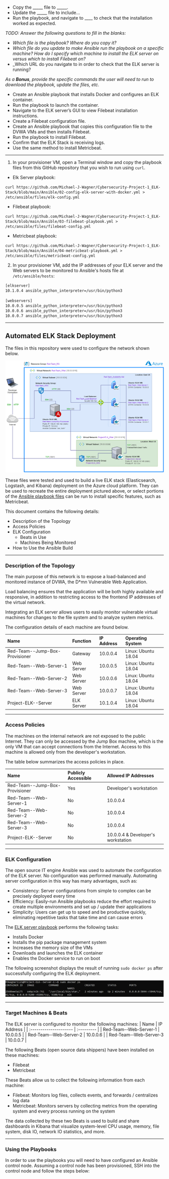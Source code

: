 
- Copy the _____ file to _____.
- Update the _____ file to include...
- Run the playbook, and navigate to ____ to check that the installation worked as expected.

_TODO: Answer the following questions to fill in the blanks:_
- _Which file is the playbook? Where do you copy it?_
- _Which file do you update to make Ansible run the playbook on a specific machine? How do I specify which machine to install the ELK server on versus which to install Filebeat on?_
- _Which URL do you navigate to in order to check that the ELK server is running?

_As a **Bonus**, provide the specific commands the user will need to run to download the playbook, update the files, etc._

- Create an Ansible playbook that installs Docker and configures an ELK container.
- Run the playbook to launch the container.
- Navigate to the ELK server’s GUI to view Filebeat installation instructions.
- Create a Filebeat configuration file.
- Create an Ansible playbook that copies this configuration file to the DVWA VMs and then installs Filebeat.
- Run the playbook to install Filebeat.
- Confirm that the ELK Stack is receiving logs.
- Use the same method to install Metricbeat.

---

1. In your provisioner VM, open a Terminal window and copy the playbook files from this GitHub repository that you wish to run using `curl`.

- Elk Server playbook:
```
curl https://github.com/Michael-J-Wagner/Cybersecurity-Project-1_ELK-Stack/blob/main/Ansible/02-config-elk-server-with-docker.yml > /etc/ansible/files/elk-config.yml
```

- Filebeat playbook:
```
curl https://github.com/Michael-J-Wagner/Cybersecurity-Project-1_ELK-Stack/blob/main/Ansible/03-filebeat-playbook.yml > /etc/ansible/files/filebeat-config.yml
```

- Metricbeat playbook:
```
curl https://github.com/Michael-J-Wagner/Cybersecurity-Project-1_ELK-Stack/blob/main/Ansible/04-metricbeat-playbook.yml > /etc/ansible/files/metricbeat-config.yml
```

2. In your provisioner VM, add the IP addresses of your ELK server and the Web servers to be monitored to Ansible's hosts file at `/etc/ansible/hosts`:

```
[elkserver]
10.1.0.4 ansible_python_interpreter=/usr/bin/python3

[webservers]
10.0.0.5 ansible_python_interpreter=/usr/bin/python3
10.0.0.6 ansible_python_interpreter=/usr/bin/python3
10.0.0.7 ansible_python_interpreter=/usr/bin/python3
```

---

## Automated ELK Stack Deployment

The files in this repository were used to configure the network shown below.

![Azure Cloud Infrastructure Diagram](Diagrams/Wagner,_Michael_-_Azure_Cloud_Infrastructure_Diagram.png)

These files were tested and used to build a live ELK stack (Elasticsearch, Logstash, and Kibana) deployment on
the Azure cloud platform. They can be used to recreate the entire deployment pictured above, or select portions of
the [Ansible playbook files](./Ansible/) can be run to install specific features, such as Metricbeat.

This document contains the following details:

- Description of the Topology
- Access Policies
- ELK Configuration
  - Beats in Use
  - Machines Being Monitored
- How to Use the Ansible Build

---

### Description of the Topology

The main purpose of this network is to expose a load-balanced and monitored instance of DVWA, the
D\*mn Vulnerable Web Application.

Load balancing ensures that the application will be both highly available and responsive,
in addition to restricting access to the frontend IP addresses of the virtual network.

Integrating an ELK server allows users to easily monitor vulnerable virtual machines for changes to
the file system and to analyze system metrics.

The configuration details of each machine are found below.

| Name                           | Function   | IP Address | Operating System    |
|:-------------------------------|:-----------|:-----------|:--------------------|
| Red-Team--Jump-Box-Provisioner | Gateway    | 10.0.0.4   | Linux: Ubuntu 18.04 |
| Red-Team--Web-Server-1         | Web Server | 10.0.0.5   | Linux: Ubuntu 18.04 |
| Red-Team--Web-Server-2         | Web Server | 10.0.0.6   | Linux: Ubuntu 18.04 |
| Red-Team--Web-Server-3         | Web Server | 10.0.0.7   | Linux: Ubuntu 18.04 |
| Project-ELK--Server            | ELK Server | 10.1.0.4   | Linux: Ubuntu 18.04 |

---

### Access Policies

The machines on the internal network are not exposed to the public Internet.
They can only be accessed by the Jump Box machine, which is the only VM that can accept connections from the Internet.
Access to this machine is allowed only from the developer's workstation.

The table below summarizes the access policies in place.

| Name                           | Publicly Accessible | Allowed IP Addresses               |
| :----------------------------- | :------------------ | :--------------------------------- |
| Red-Team--Jump-Box-Provisioner | Yes                 | Developer's workstation            |
| Red-Team--Web-Server-1         | No                  | 10.0.0.4                           |
| Red-Team--Web-Server-2         | No                  | 10.0.0.4                           |
| Red-Team--Web-Server-3         | No                  | 10.0.0.4                           |
| Project-ELK--Server            | No                  | 10.0.0.4 & Developer's workstation |

---

### ELK Configuration

The open source IT engine Ansible was used to automate the configuration of the ELK server.
No configuration was performed manually.
Automating server configuration in this way has many advantages, such as:

- Consistency: Server configurations from simple to complex can be precisely deployed every time
- Efficiency: Easily-run Ansible playbooks reduce the effort required to create multiple environments and set up / update their applications
- Simplicity: Users can get up to speed and be productive quickly, eliminating repetitive tasks that take time and can cause errors

The [ELK server playbook](./Ansible/02-config-elk-server-with-docker.yml) performs the following tasks:

- Installs Docker
- Installs the pip package management system
- Increases the memory size of the VMs
- Downloads and launches the ELK container
- Enables the Docker service to run on boot

The following screenshot displays the result of running `sudo docker ps` after successfully configuring the ELK deployment.

![sudo docker ps output](Images/docker_ps_output.png)

---

### Target Machines & Beats

The ELK server is configured to monitor the following machines:
| Name                   | IP Address |
| :--------------------- | :--------- |
| Red-Team--Web-Server-1 | 10.0.0.5   |
| Red-Team--Web-Server-2 | 10.0.0.6   |
| Red-Team--Web-Server-3 | 10.0.0.7   |

The following Beats (open source data shippers) have been installed on these machines:
- Filebeat
- Metricbeat

These Beats allow us to collect the following information from each machine:
- Filebeat: Monitors log files, collects events, and forwards / centralizes log data
- Metricbeat: Monitors servers by collecting metrics from the operating system and every process running on the system

The data collected by these two Beats is used to build and share dashboards in Kibana that visualize system-level CPU usage,
memory, file system, disk IO, network IO statistics, and more.

---

### Using the Playbooks

In order to use the playbooks you will need to have configured an Ansible control node. Assuming a control node has
been provisioned, SSH into the control node and follow the steps below:
